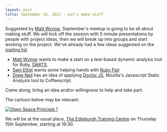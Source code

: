 ```yaml
---
layout: post
title: September 15, 2011 - Let's make stuff
---
```


Suggested by [Matt Wynne](http://twitter.com/mattwyne), September's meetup is going to be all about making stuff. We will kick off the session with 5 minute presentations by people with project ideas, then we will break up into groups and start working on the project.  We've already had a few ideas suggested on the [mailing list](http://groups.google.com/group/scotrug?hl=en).

* [Matt Wynne](http://twitter.com/mattwynne) wants to make a start on a test-based dynamic analysis tool for Ruby, [DARTS](https://github.com/mattwynne/darts).
* [Sam Elliot](http://twitter.com/github) wants some helping hands with [Ruby Pair](http://rubypair.com/)
* [Drew Neil](http://twitter.com/nelstrom) has an idea of applying [Doctor JS](https://github.com/mozilla/doctorjs), Mozilla's Javascript Static Analysis tool to Coffeescript.

Come along, bring an idea and/or willingness to help and take part.  

The cartoon below may be relevant:

<a href="http://www.agilesensei.com/blog/articles/2011/05/14/open-space-cartoons/">
<img src="http://www.agilesensei.com/weblog/files/Principle-1.png" alt="Open Space Principle 1"></img>
</a>


We will be at the usual place, [The Edinburgh Training Centre](http://maps.google.co.uk/maps?client=safari&q=EH1+1SU&oe=UTF-8&ie=UTF8&hl=en&hq=&hnear=Edinburgh+EH1+1SU,+United+Kingdom&z=15) on Thursday 15th September, starting at 19:30.
